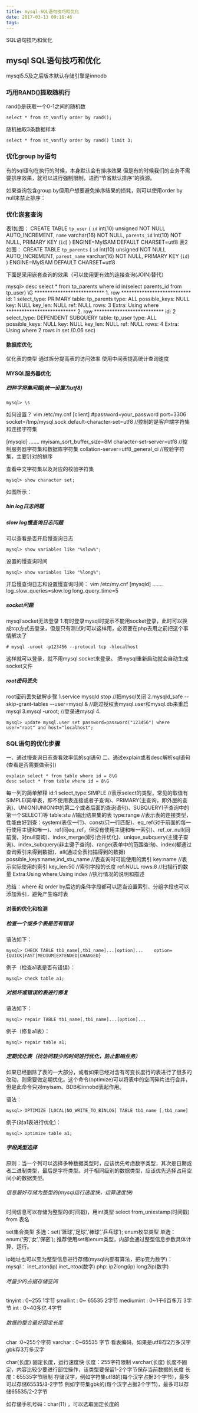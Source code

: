 ```yaml
---
title: mysql-SQL语句技巧和优化
date: 2017-03-13 09:16:46
tags:
---
```


SQL语句技巧和优化
<!-- more -->

## mysql SQL语句技巧和优化
mysql5.5及之后版本默认存储引擎是innodb


### 巧用RAND()提取随机行
rand()是获取一个0-1之间的随机数
``` mysql
select * from st_vonfly order by rand();
```
随机抽取3条数据样本
``` mysql
select * from st_vonfly order by rand() limit 3;
```

### 优化group by语句
有的sql语句在执行的时候，本身默认会有排序效果
但是有的时候我们的业务不需要排序效果，就可以进行强制限制，进而“节省默认排序”的资源。

如果查询包含group by但用户想要避免排序结果的损耗，则可以使用order by null来禁止排序：

### 优化嵌套查询
表1如图：
CREATE TABLE `tp_user` (
  `id` int(10) unsigned NOT NULL AUTO_INCREMENT,
  `name` varchar(16) NOT NULL,
  `parents_id` int(10) NOT NULL,
  PRIMARY KEY (`id`)
) ENGINE=MyISAM DEFAULT CHARSET=utf8
表2如图：
CREATE TABLE `tp_parents` (
  `id` int(10) unsigned NOT NULL AUTO_INCREMENT,
  `parent_name` varchar(16) NOT NULL,
  PRIMARY KEY (`id`)
) ENGINE=MyISAM DEFAULT CHARSET=utf8

下面是采用嵌套查询的效果（可以使用更有效的连接查询(JOIN)替代）

mysql> desc select * from tp_parents where id in(select parents_id from tp_user)
\G
*************************** 1. row ***************************
           id: 1
  select_type: PRIMARY
        table: tp_parents
         type: ALL
possible_keys: NULL
          key: NULL
      key_len: NULL
          ref: NULL
         rows: 3
        Extra: Using where
*************************** 2. row ***************************
           id: 2
  select_type: DEPENDENT SUBQUERY
        table: tp_user
         type: ALL
possible_keys: NULL
          key: NULL
      key_len: NULL
          ref: NULL
         rows: 4
        Extra: Using where
2 rows in set (0.06 sec)



#### 数据库优化
优化表的类型
通过拆分提高表的访问效率
使用中间表提高统计查询速度

#### MYSQL服务器优化
##### 四种字符集问题(统一设置为utf8)
``` mysql
mysql> \s
```
如何设置？
vim /etc/my.cnf
[client]
#password=your_password
port=3306
socket=/tmp/mysql.sock
default-character-set=utf8	//控制的是客户端字符集和连接字符集


[mysqld]
.......
myisam_sort_buffer_size=8M
character-set-server=utf8	//控制服务器字符集和数据库字符集
collation-server=utf8_general_ci	//校验字符集，主要针对的排序

查看中文字符集以及对应的校验字符集
``` mysql
mysql> show character set;
```
如图所示：


##### bin log日志问题

##### slow log慢查询日志问题
可以查看是否开启慢查询日志
``` mysql
mysql> show variables like "%slow%";
```
设置的慢查询时间
``` mysql
mysql> show variables like "%long%";
```
开启慢查询日志和设置慢查询时间：
vim /etc/my.cnf
[mysqld]
.......
log_slow_queries=slow.log
long_query_time=5

##### socket问题
mysql socket无法登录
1.有时登录mysql时提示不能用socket登录，此时可以换成tcp方式去登录，但是只有测试时可以这样用，必须要在php去用之前把这个事情解决了

``` base
# mysql -uroot -p123456 --protocol tcp -hlocalhost
```

这样就可以登录，就不用mysql.socket来登录。
把mysql重新启动就会自动生成socket文件

##### root密码丢失
root密码丢失破解步骤
1.service mysqld stop	//把mysql关闭
2.mysqld_safe --skip-grant-tables --user=mysql &	//跳过授权表mysql.user和mysql.db来重启mysql
3.mysql -uroot;	//登录进mysql
4.
``` mysql
mysql> update mysql.user set password=password("123456") where user="root" and host="localhost";
```



### SQL语句的优化步骤
一、通过慢查询日志查看效率低的sql语句
二、通过explain或者desc解析sql语句(查看是否需要做索引)
``` mysql
explain select * from table where id = 8\G
desc select * from table where id = 8\G
```

每一列的简单解释
id:1
select_type:SIMPLE	//表示select的类型，常见的取值有SIMPLE(简单表，即不使用表连接或者子查询)、PRIMARY(主查询，即外层的查询)、UNION(UNION中的第二个或者后面的查询语句)、SUBQUERY(子查询中的第一个SELECT)等
table:stu	//输出结果集的表
type:range	//表示表的连接类型，性能由好到查：system(表仅一行)、const(只一行匹配)、eq_ref(对于前面的每一行使用主键和唯一)、ref(同eq_ref，但没有使用主键和唯一索引)、ref_or_null(同前面，对null查询)、index_merge(索引合并优化)、unique_subquery(主键子查询)、index_subquery(非主键子查询)、range(表单中的范围查询)、index(都通过查询索引来得到数据)、all(通过全表扫描得到的数据)
possible_keys:name,ind_stu_name	//表查询时可能使用的索引
key:name	//表示实际使用的索引
key_len:50	//索引字段的长度
ref:NULL
rows:8	//扫描行的数量
Extra:Using where;Using index	//执行情况的说明和描述

总结：where 和 order by后边的条件字段都可以适当设置索引、分组字段也可以添加索引，避免产生临时表


#### 对表的优化和检测
##### 检查一个或多个表是否有错误
语法如下：
``` mysql
mysql> CHECK TABLE tb1_name[,tb1_name]...[option]... 	option={QUICK|FAST|MEDIUM|EXTENDED|CHANGED}
```
例子（检查a1表是否有错误）：
``` mysql
mysql> check table a1;
```

##### 对损坏或错误的表进行修复
语法如下：
``` mysql
mysql> repair TABLE tb1_name[,tb1_name]...[option]...
```
例子（修复a1表）：
``` mysql
mysql> repair table a1;
```

##### 定期优化表（找访问较少的时间进行优化，防止影响业务）
如果已经删除了表的一大部分，或者如果已经对含有可变长度行的表进行了很多的改动，则需要做定期优化。这个命令(optimize)可以将表中的空间碎片进行合并，但是此命令只对myisam、BDB和innobd表起作用。

语法：
``` mysql
mysql> OPTIMIZE [LOCAL|NO_WRITE_TO_BINLOG] TABLE tb1_name [,tb1_name]
```
例子(对a1表进行优化)：
``` mysql
mysql> optimize table a1;
```

##### 字段类型选择
原则：当一个列可以选择多种数据类型时，应该优先考虑数字类型，其次是日期或者二进制类型，最后是字符类型。对于相同级别的数据类型，应该优先选择占用空间小的数据类型。

###### 信息最好存储为整型的(mysql运行速度快，运算速度快)
时间信息可以存储为整型的(时间戳)，用int类型
select from_unixstamp(时间戳)  from 表名

set集合类型 多选：set(‘篮球’,’足球’,’棒球’,’乒乓球’);
enum枚举类型 单选： enum(‘男’,’女’,’保密’);
推荐使用set和enum类型，内部会通过整型信息参数具体计算、运行。

ip地址也可以变为整型信息进行存储(mysql内部有算法，把ip变为数字)：
mysql： inet_aton(ip)   inet_ntoa(数字)
php:      ip2long(ip)       long2ip(数字)

###### 尽量少的占据存储空间

tinyint : 0~255				1字节
smallint : 0~ 65535			2字节
mediumint : 0~1千6百多万	3字节
int : 0~40多亿				4字节

###### 数据的整合最好固定长度
char    :0~255个字符
varchar : 0~65535 字节 看表编码，如果是utf8存2万多汉字 gbk存3万多汉字

char(长度)
固定长度，运行速度快
长度：255字符限制
varchar(长度)
长度不固定，内容比较少要进行部位操作，该类型要保留1-2个字节保存当前数据的长度
长度：65535字节限制
     存储汉字，例如字符集utf8的(每个汉字占据3个字节)，最多可以存储65535/3-2字节
     		   例如字符集gbk的(每个汉字占据2个字节)，最多可以存储65535/2-2字节

如存储手机号码：char(11) ，可以选取固定长度的 
